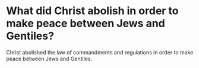 # What did Christ abolish in order to make peace between Jews and Gentiles?

Christ abolished the law of commandments and regulations in order to make peace between Jews and Gentiles.
